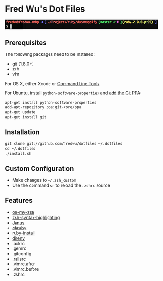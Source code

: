 # Fred Wu's Dot Files

![](screenshot.png)

## Prerequisites

The following packages need to be installed:

- git (1.8.0+)
- zsh
- vim

For OS X, either Xcode or [Command Line Tools](https://developer.apple.com/downloads/).

For Ubuntu, install `python-software-properties` and [add the Git PPA](https://launchpad.net/~git-core/+archive/ppa):

    apt-get install python-software-properties
    add-apt-repository ppa:git-core/ppa
    apt-get update
    apt-get install git

## Installation

    git clone git://github.com/fredwu/dotfiles ~/.dotfiles
    cd ~/.dotfiles
    ./install.sh

## Custom Configuration

- Make changes to `~/.zsh_custom`
- Use the command `sr` to reload the `.zshrc` source

## Features

- [oh-my-zsh](https://github.com/robbyrussell/oh-my-zsh)
- [zsh-syntax-highlighting](https://github.com/zsh-users/zsh-syntax-highlighting)
- [Janus](https://github.com/carlhuda/janus)
- [chruby](https://github.com/postmodern/chruby)
- [ruby-install](https://github.com/postmodern/ruby-install)
- [direnv](https://github.com/zimbatm/direnv)
- .ackrc
- .gemrc
- .gitconfig
- .railsrc
- .vimrc.after
- .vimrc.before
- .zshrc
